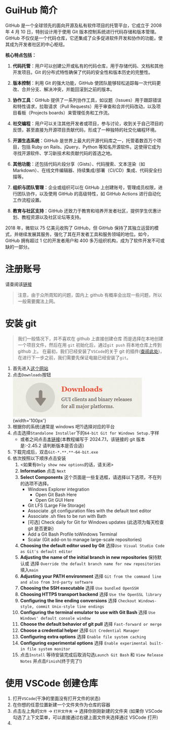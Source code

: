 # GuiHub 简介

GitHub 是一个全球领先的面向开源及私有软件项目的托管平台，它成立于 2008 年 4 月 10 日，特别设计用于使用 Git 版本控制系统进行代码存储和版本管理。GitHub 不仅仅是一个代码仓库，它还集成了众多促进软件开发和协作的功能，使其成为开发者社区的中心枢纽。

**核心特点包括：**

1. **代码托管**：用户可以创建公开或私有的代码仓库，用于存储代码、文档和其他开发项目。Git 的分布式特性确保了代码的安全性和版本历史的完整性。

2. **版本控制**：利用 Git 的强大功能，GitHub 使团队能够轻松追踪每一次代码更改、合并分支、解决冲突，并能回滚到之前的版本。

3. **协作工具**：GitHub 提供了一系列协作工具，如议题（Issues）用于跟踪错误和特性请求，拉取请求（Pull Requests）用于审查和合并代码改动，以及项目看板（Projects boards）来管理任务和工作流。

4. **社交编程**：用户可以关注其他开发者或项目，参与讨论，收到关于自己项目的反馈，甚至直接为开源项目贡献代码，形成了一种独特的社交化编程环境。

5. **开源生态系统**：GitHub 是世界上最大的开源代码库之一，托管着数百万个项目，包括 Ruby on Rails、jQuery、Python 等知名开源软件。这使得它成为寻找开源软件、学习新技术和贡献代码的首选之地。

6. **其他功能**：还包括代码片段分享（Gists）、代码搜索、文本渲染（如 Markdown）、在线文件编辑器、持续集成/部署（CI/CD）集成、代码安全扫描等。

7. **组织与团队管理**：企业或组织可以在 GitHub 上创建账号，管理成员权限，进行团队协作，以及使用 GitHub 的高级特性，如 GitHub Actions 进行自动化工作流程设置。

8. **教育与社区支持**：GitHub 还致力于教育和培养开发者社区，提供学生优惠计划、教程资源以及社区论坛等支持。

2018 年，微软以 75 亿美元收购了 GitHub，但 GitHub 保持了其独立运营的模式，并继续发展其服务，强化了其在开发者工具和服务领域的地位。如今，GitHub 拥有超过 1 亿的开发者用户和 400 多万组织机构，成为了软件开发不可或缺的一部分。

# 注册账号

请查阅该[链接](https://learn.microsoft.com/zh-cn/visualstudio/version-control/git-create-github-account?view=vs-2022)

> 注意，由于众所周知的问题，国内上 github 有概率会出现一些问题，所以一般需要魔法上网。

# 安装 git

> 我们一般情况下，并不喜欢在 github 上直接创建仓库
> 而是选择在本地创建一个项目文件，然后在用 `git` 初始化后，通过`git push` 将本地仓库上传到 github 上。
> 在最初，我们已经安装了`VSCode`的关于 git 的插件([查阅此处](./README.md))，在进行下一步之前，我们需要先保证电脑已经安装了`git`。

1. 首先进入[这个网站](https://git-scm.com/)
2. 点击`Downloads`按钮![alt text](./img/git_downloads.png){width='100px'}
3. 根据你的系统(通常是 windows 吧?)选择对应的平台
4. 点击选择`Standalone Installer`下的`64-bit Git for Windows Setup.`字样
    - 或者之间点击[本链接](https://github.com/git-for-windows/git/releases/download/v2.45.2.windows.1/Git-2.45.2-64-bit.exe)(本教程编写于 2024.7.1，该链接的 git 版本是:-2.45.2 请判断版本是否合适)
5. 下载完成后，双击`Git-*.**.**-64-bit.exe`
6. 依次按照以下顺序点击安装
    1. <如果有`Only show new options`的话，请关闭>
    2. **Information** 点击 `Next`
    3. **Select Components** 这个页面是一些复选框，请选择以下选项，不在列的选项不选择。
        - Windows Explorer integration
            - Open Git Bash Here
            - Open Git GUI Here
        - Git LFS (Large File Storage)
        - Associate .git configuration files with the default text editor
        - Associate .sh files to be run with Bath
        - [可选] Check daily for Git for Windows updates (此选项为每天检查 git 是否更新)
        - Add a Git Bash Profile toWindows Terminal
        - Scalar (Git add-on to manage large-scale repositories)
    4. **Choosing the default editor used by Git** 选择`Use Visual Studio Code as Git's default editor`
    5. **Adjusting the name of the initial branch in new repositories** 保持默认或 选择 `Override the default branch name for new repositories` 填入`main`
    6. **Adjusting your PATH environment** 选择 `Git from the command line and also from 3rd-party software`
    7. **Choosing the SSH executable** 选择 `Use bundled OpenSSH`
    8. **Choosing HTTPS transport backend** 选择 `Use the OpenSSL library`
    9. **Configuring the line ending conversions** 选择 `Checkout Windows-style, commit Unix-style line endings`
    10. **Configuring the terminal emulator to use with Git Bash** 选择 `Use Windows' default console window`
    11. **Choose the default behavior of git pull** 选择 `Fast-forward or merge`
    12. **Choose a credential helper** 选择 `Git Credential Manager`
    13. **Configuring extra options** 选择 `Enable file system caching`
    14. **Configuring experimental options** 选择 `Enable experimental built-in file system monitor`
    15. 点击`Install` 等待安装完成后取消勾选`Launch Git Bash` 和 `View Release Notes` 并点击`Finish`(终于完了!)

# 使用 VSCode 创建仓库

1. 打开`VSCode`(干净的里面没有打开文件的状态)
2. 在你想的任意位置新建一个文件夹作为仓库的容器
3. 点击左上角的`文件` -> `打开文件夹` -> 选择你刚刚新建的文件夹 (如果你 VSCode 勾选了上下文菜单，可以直接通过右键上面文件夹选择通过 VSCode 打开)
4.
